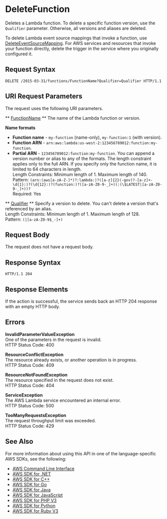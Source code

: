# DeleteFunction<a name="API_DeleteFunction"></a>

Deletes a Lambda function\. To delete a specific function version, use the `Qualifier` parameter\. Otherwise, all versions and aliases are deleted\.

To delete Lambda event source mappings that invoke a function, use [DeleteEventSourceMapping](API_DeleteEventSourceMapping.md)\. For AWS services and resources that invoke your function directly, delete the trigger in the service where you originally configured it\.

## Request Syntax<a name="API_DeleteFunction_RequestSyntax"></a>

```
DELETE /2015-03-31/functions/FunctionName?Qualifier=Qualifier HTTP/1.1
```

## URI Request Parameters<a name="API_DeleteFunction_RequestParameters"></a>

The request uses the following URI parameters\.

 ** [FunctionName](#API_DeleteFunction_RequestSyntax) **   <a name="SSS-DeleteFunction-request-FunctionName"></a>
The name of the Lambda function or version\.  

**Name formats**
+  **Function name** \- `my-function` \(name\-only\), `my-function:1` \(with version\)\.
+  **Function ARN** \- `arn:aws:lambda:us-west-2:123456789012:function:my-function`\.
+  **Partial ARN** \- `123456789012:function:my-function`\.
You can append a version number or alias to any of the formats\. The length constraint applies only to the full ARN\. If you specify only the function name, it is limited to 64 characters in length\.  
Length Constraints: Minimum length of 1\. Maximum length of 140\.  
Pattern: `(arn:(aws[a-zA-Z-]*)?:lambda:)?([a-z]{2}(-gov)?-[a-z]+-\d{1}:)?(\d{12}:)?(function:)?([a-zA-Z0-9-_]+)(:(\$LATEST|[a-zA-Z0-9-_]+))?`   
Required: Yes

 ** [Qualifier](#API_DeleteFunction_RequestSyntax) **   <a name="SSS-DeleteFunction-request-Qualifier"></a>
Specify a version to delete\. You can't delete a version that's referenced by an alias\.  
Length Constraints: Minimum length of 1\. Maximum length of 128\.  
Pattern: `(|[a-zA-Z0-9$_-]+)` 

## Request Body<a name="API_DeleteFunction_RequestBody"></a>

The request does not have a request body\.

## Response Syntax<a name="API_DeleteFunction_ResponseSyntax"></a>

```
HTTP/1.1 204
```

## Response Elements<a name="API_DeleteFunction_ResponseElements"></a>

If the action is successful, the service sends back an HTTP 204 response with an empty HTTP body\.

## Errors<a name="API_DeleteFunction_Errors"></a>

 **InvalidParameterValueException**   
One of the parameters in the request is invalid\.  
HTTP Status Code: 400

 **ResourceConflictException**   
The resource already exists, or another operation is in progress\.  
HTTP Status Code: 409

 **ResourceNotFoundException**   
The resource specified in the request does not exist\.  
HTTP Status Code: 404

 **ServiceException**   
The AWS Lambda service encountered an internal error\.  
HTTP Status Code: 500

 **TooManyRequestsException**   
The request throughput limit was exceeded\.  
HTTP Status Code: 429

## See Also<a name="API_DeleteFunction_SeeAlso"></a>

For more information about using this API in one of the language\-specific AWS SDKs, see the following:
+  [AWS Command Line Interface](https://docs.aws.amazon.com/goto/aws-cli/lambda-2015-03-31/DeleteFunction) 
+  [AWS SDK for \.NET](https://docs.aws.amazon.com/goto/DotNetSDKV3/lambda-2015-03-31/DeleteFunction) 
+  [AWS SDK for C\+\+](https://docs.aws.amazon.com/goto/SdkForCpp/lambda-2015-03-31/DeleteFunction) 
+  [AWS SDK for Go](https://docs.aws.amazon.com/goto/SdkForGoV1/lambda-2015-03-31/DeleteFunction) 
+  [AWS SDK for Java](https://docs.aws.amazon.com/goto/SdkForJava/lambda-2015-03-31/DeleteFunction) 
+  [AWS SDK for JavaScript](https://docs.aws.amazon.com/goto/AWSJavaScriptSDK/lambda-2015-03-31/DeleteFunction) 
+  [AWS SDK for PHP V3](https://docs.aws.amazon.com/goto/SdkForPHPV3/lambda-2015-03-31/DeleteFunction) 
+  [AWS SDK for Python](https://docs.aws.amazon.com/goto/boto3/lambda-2015-03-31/DeleteFunction) 
+  [AWS SDK for Ruby V3](https://docs.aws.amazon.com/goto/SdkForRubyV3/lambda-2015-03-31/DeleteFunction) 